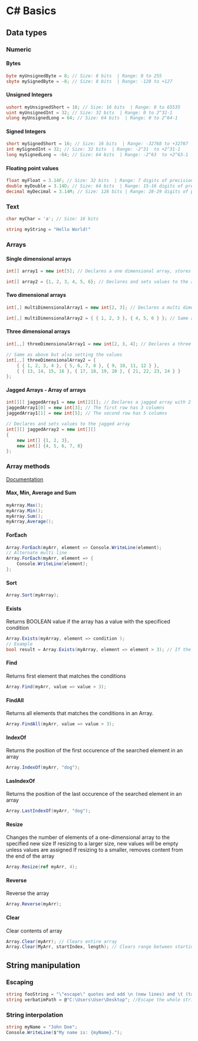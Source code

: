 # C# Basics

## Data types
### Numeric
#### Bytes
```cs
byte myUnsignedByte = 8; // Size: 8 bits  | Range: 0 to 255
sbyte mySignedByte = -8; // Size: 8 bits  | Range: -128 to +127
```
#### Unsigned Integers
```cs
ushort myUnsignedShort = 16; // Size: 16 bits  | Range: 0 to 65535
uint myUnsignedInt = 32; // Size: 32 bits  | Range: 0 to 2^32-1
ulong myUnsignedLong = 64; // Size: 64 bits  | Range: 0 to 2^64-1
```
#### Signed Integers
```cs
short mySignedShort = 16; // Size: 16 bits  | Range: -32768 to +32767
int mySignedInt = 32; // Size: 32 bits  | Range: -2^31  to +2^31-1
long mySignedLong = -64; // Size: 64 bits  | Range: -2^63  to +2^63-1
```
#### Floating point values
```cs
float myFloat = 3.14F; // Size: 32 bits  | Range: 7 digits of precision | Fastest but most "unprecise"
double myDouble = 3.14D; // Size: 64 bits  | Range: 15-16 digits of precision
decimal myDecimal = 3.14M; // Size: 128 bits | Range: 28-29 digits of precision | Slowest but most precise, used for finance
```

### Text
```cs
char myChar = 'a'; // Size: 16 bits
```
```cs
string myString = "Hello World!"
```

### Arrays
#### Single dimensional arrays
```cs
int[] array1 = new int[5]; // Declares a one dimensional array, stores 5 integers
```
```cs
int[] array2 = {1, 2, 3, 4, 5, 6}; // Declares and sets values to the array
```
#### Two dimensional arrays
```cs
int[,] multiDimensionalArray1 = new int[2, 3]; // Declares a multi dimensional array, in this case it has 2 rows and three values
```
```cs
int[,] multiDimensionalArray2 = { { 1, 2, 3 }, { 4, 5, 6 } }; // Same as above but also setting the values
```
#### Three dimensional arrays
```cs
int[,,] threeDimensionalArray1 = new int[2, 3, 4]; // Declares a three dimensional array, in this case it has 2 sets, each with 3 rows and four values
```
```cs
// Same as above but also setting the values
int[,,] threeDimensionalArray2 = { 
    { { 1, 2, 3, 4 }, { 5, 6, 7, 8 }, { 9, 10, 11, 12 } }, 
    { { 13, 14, 15, 16 }, { 17, 18, 19, 20 }, { 21, 22, 23, 24 } } 
};
```
#### Jagged Arrays - Array of arrays
```cs
int[][] jaggedArray1 = new int[2][]; // Declares a jagged array with 2 rows
jaggedArray1[0] = new int[3]; // The first row has 3 columns
jaggedArray1[1] = new int[5]; // The second row has 5 columns
```
```cs
// Declares and sets values to the jagged array
int[][] jaggedArray2 = new int[][] 
{ 
    new int[] {1, 2, 3}, 
    new int[] {4, 5, 6, 7, 8} 
};
```

### Array methods
[Documentation](#https://learn.microsoft.com/en-us/dotnet/api/system.array.constrainedcopy?view=net-7.0)
#### Max, Min, Average and Sum
```cs
myArray.Max();
myArray.Min();
myArray.Sum();
myArray,Average();
```

#### ForEach
```cs
Array.ForEach(myArr, element => Console.WriteLine(element);
// Alternate multi line
Array.ForEach(myArr, element => {
    Console.WriteLine(element);
};
```

#### Sort
```cs
Array.Sort(myArray);
```
#### Exists
Returns BOOLEAN value if the array has a value with the specificed condition
```cs
Array.Exists(myArray, element => condition );
// Example
bool result = Array.Exists(myArray, element => element > 3); // If the array contains a number higher than 3 returns true
```
#### Find
Returns first element that matches the conditions
```cs
Array.Find(myArr, value => value > 3);
```

#### FindAll
Returns all elements that matches the conditions in an Array.
```cs
Array.FindAll(myArr, value => value > 3);
```

#### IndexOf
Returns the position of the first occurence of the searched element in an array
```cs
Array.IndexOf(myArr, "dog");
```
#### LasIndexOf
Returns the position of the last occurence of the searched element in an array
```cs
Array.LastIndexOf(myArr, "dog");
```

#### Resize
Changes the number of elements of a one-dimensional array to the specified new size
If resizing to a larger size, new values will be empty unless values are assigned
If resizing to a smaller, removes content from the end of the array
```cs
Array.Resize(ref myArr, 4);
```

#### Reverse
Reverse the array
```cs
Array.Reverse(myArr);
```

#### Clear
Clear contents of array
```cs
Array.Clear(myArr); // Clears entire array
Array.Clear(MyArr, startIndex, length); // Clears range between starting index and number of elements to clear
```

## String manipulation

### Escaping
```cs
string fooString = "\"escape\" quotes and add \n (new lines) and \t (tabs)";
string verbatimPath = @"C:\Users\User\Desktop"; //Escape the whole string
```
### String interpolation
```cs
string myName = "John Doe";
Console.WriteLine($"My name is: {myName}.");
```


